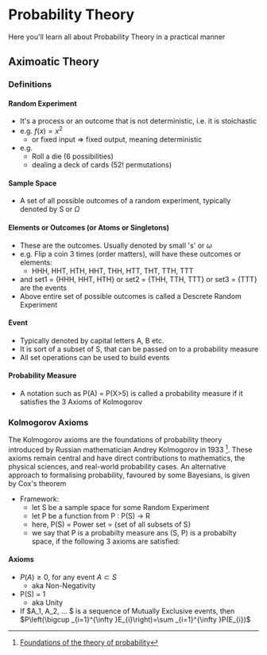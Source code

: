 # Probability Theory

Here you'll learn all about Probability Theory in a practical manner

## Aximoatic Theory

### Definitions

#### Random Experiment
* It's a process or an outcome that is not deterministic, i.e. it is stoichastic
* e.g. $f(x) = x^{2}$ <br>
    - or fixed input => fixed output, meaning deterministic
* e.g. 
    - Roll a die (6 possibilities)
    - dealing a deck of cards (52! permutations)

#### Sample Space
* A set of all possible outcomes of a random experiment, typically denoted by S or $\Omega$

#### Elements or Outcomes (or Atoms or Singletons)
* These are the outcomes. Usually denoted by small 's' or $\omega$
* e.g. Flip a coin 3 times (order matters), will have these outcomes or elements:
    - HHH, HHT, HTH, HHT, THH, HTT, THT, TTH, TTT
* and set1 = {HHH, HHT, HTH} or set2 = {THH, TTH, TTT} or set3 = {TTT} are the events
* Above entire set of possible outcomes is called a Descrete Random Experiment

#### Event
* Typically denoted by capital letters A, B etc.
* It is sort of a subset of S, that can be passed on to a probability measure
* All set operations can be used to build events

#### Probability Measure
* A notation such as P(A) = P(X>5) is called a probability measure if it satisfies the 3 Axioms of Kolmogorov


### Kolmogorov Axioms
The Kolmogorov axioms are the foundations of probability theory introduced by Russian mathematician Andrey Kolmogorov in 1933 [^1]. These axioms remain central and have direct contributions to mathematics, the physical sciences, and real-world probability cases. An alternative approach to formalising probability, favoured by some Bayesians, is given by Cox's theorem

* Framework: 
    - let S be a sample space for some Random Experiment
    - let P be a function from P : P(S) -> R
    - here, P(S) = Power set = {set of all subsets of S}
    - we say that P is a probabilty measure ans (S, P) is a probabilty space, if the following 3 axioms are satisfied:

#### Axioms
* $P(A)\geq0$, for any event $A \subset S$
    - aka Non-Negativity
* P(S) = 1
    - aka Unity
* If $A_1, A_2, ... $ is a sequence of Mutually Exclusive events, then
$P\left(\bigcup _{i=1}^{\infty }E_{i}\right)=\sum _{i=1}^{\infty }P(E_{i})$

[^1]: [Foundations of the theory of probability](https://archive.org/details/foundationsofthe00kolm/page/n7/mode/2up)

